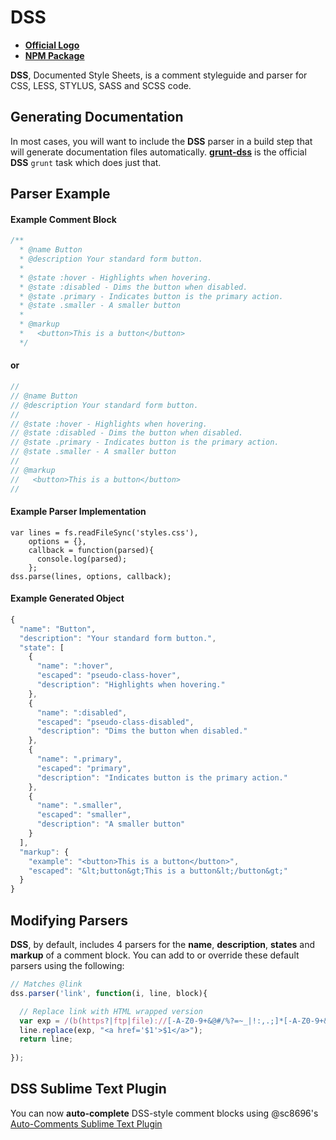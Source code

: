 # DSS
- **[Official Logo](http://f.cl.ly/items/1J353X3U172A1u3r2K3b/dss-logo.png)**
- **[NPM Package](https://npmjs.org/package/dss)**

**DSS**, Documented Style Sheets, is a comment styleguide and parser for CSS, LESS, STYLUS, SASS and SCSS code.

## Generating Documentation

In most cases, you will want to include the **DSS** parser in a build step that will generate documentation files automatically. **[grunt-dss](https://github.com/darcyclarke/grunt-dss)** is the official **DSS** `grunt` task which does just that.

## Parser Example

#### Example Comment Block

```css
/**
  * @name Button
  * @description Your standard form button.
  * 
  * @state :hover - Highlights when hovering.
  * @state :disabled - Dims the button when disabled.
  * @state .primary - Indicates button is the primary action.
  * @state .smaller - A smaller button
  * 
  * @markup
  *   <button>This is a button</button>
  */ 
````
#### or

```scss
//
// @name Button
// @description Your standard form button.
// 
// @state :hover - Highlights when hovering.
// @state :disabled - Dims the button when disabled.
// @state .primary - Indicates button is the primary action.
// @state .smaller - A smaller button
// 
// @markup
//   <button>This is a button</button>
// 
````

#### Example Parser Implementation

```javscript
var lines = fs.readFileSync('styles.css'),
    options = {},
    callback = function(parsed){
      console.log(parsed);
    };
dss.parse(lines, options, callback);
````

#### Example Generated Object

```javascript
{
  "name": "Button",
  "description": "Your standard form button.",
  "state": [
    { 
      "name": ":hover",
      "escaped": "pseudo-class-hover",
      "description": "Highlights when hovering."
    },
    {
      "name": ":disabled",
      "escaped": "pseudo-class-disabled",
      "description": "Dims the button when disabled."
    },
    {
      "name": ".primary",
      "escaped": "primary",
      "description": "Indicates button is the primary action."
    },
    {
      "name": ".smaller",
      "escaped": "smaller",
      "description": "A smaller button"
    }
  ],
  "markup": {
    "example": "<button>This is a button</button>",
    "escaped": "&lt;button&gt;This is a button&lt;/button&gt;"
  }
}
````

## Modifying Parsers

**DSS**, by default, includes 4 parsers for the **name**, **description**, **states** and **markup** of a comment block. You can add to or override these default parsers using the following:

```javascript
// Matches @link
dss.parser('link', function(i, line, block){

  // Replace link with HTML wrapped version
  var exp = /(b(https?|ftp|file)://[-A-Z0-9+&@#/%?=~_|!:,.;]*[-A-Z0-9+&@#/%=~_|])/ig;
  line.replace(exp, "<a href='$1'>$1</a>");
  return line;
   
});
````

## DSS Sublime Text Plugin

You can now **auto-complete** DSS-style comment blocks using @sc8696's [Auto-Comments Sublime Text Plugin](https://github.com/sc8696/sublime-css-auto-comments)



